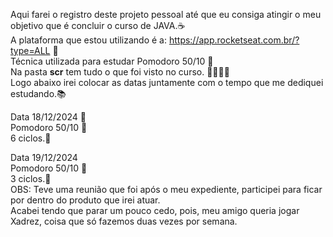Aqui farei o registro deste projeto pessoal até que eu consiga atingir o meu objetivo que é concluir o curso de JAVA.☕<br>
A plataforma que estou utilizando é a: https://app.rocketseat.com.br/?type=ALL 🎥 <br>
Técnica utilizada para estudar Pomodoro 50/10 🍎 <br>
Na pasta **scr** tem tudo o que foi visto no curso. 👨‍💻👨‍💻 <br>
Logo abaixo irei colocar as datas juntamente com o tempo que me dediquei estudando.📚 <br>

Data 18/12/2024 📅<br>
Pomodoro 50/10 🍎 <br>
6 ciclos.🔄<br>

Data 19/12/2024 <br>
Pomodoro 50/10 🍎 <br>
3 ciclos.🔄<br>
OBS: Teve uma reunião que foi após o meu expediente, participei para ficar por dentro do produto que irei atuar.<br>
Acabei tendo que parar um pouco cedo, pois, meu amigo queria jogar Xadrez, coisa que só fazemos duas vezes por semana.<br>


